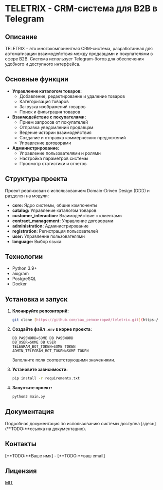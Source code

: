 # TELETRIX - CRM-система для B2B в Telegram

## Описание

TELETRIX - это многокомпонентная CRM-система, разработанная для автоматизации взаимодействия между продавцами и покупателями в сфере B2B. Система использует Telegram-ботов для обеспечения удобного и доступного интерфейса.

## Основные функции

* **Управление каталогом товаров:**
    * Добавление, редактирование и удаление товаров
    * Категоризация товаров
    * Загрузка изображений товаров
    * Поиск и фильтрация товаров
* **Взаимодействие с покупателями:**
    * Прием запросов от покупателей
    * Отправка уведомлений продавцам
    * Ведение истории взаимодействия
    * Создание и отправка коммерческих предложений
    * Управление договорами
* **Администрирование:**
    * Управление пользователями и ролями
    * Настройка параметров системы
    * Просмотр статистики и отчетов

## Структура проекта

Проект реализован с использованием Domain-Driven Design (DDD) и разделен на модули:

* **core:** Ядро системы, общие компоненты
* **catalog:** Управление каталогом товаров
* **customer_interaction:** Взаимодействие с клиентами
* **contract_management:** Управление договорами
* **administration:** Администрирование
* **registration:** Регистрация пользователей
* **user:** Управление пользователями
* **language:** Выбор языка


## Технологии

* Python 3.9+
* aiogram
* PostgreSQL
* Docker


## Установка и запуск

1.  **Клонируйте репозиторий:**

    ```bash
    git clone [https://github.com/ваш_репозиторий/teletrix.git](https://www.google.com/search?q=https://github.com/%D0%B2%D0%B0%D1%88_%D1%80%D0%B5%D0%BF%D0%BE%D0%B7%D0%B8%D1%82%D0%BE%D1%80%D0%B8%D0%B9/teletrix.git)
    ```

2.  **Создайте файл `.env` в корне проекта:**

    ```
    DB_PASSWORD=SOME DB PASSWORD
    DB_USER=SOME DB USER
    TELEGRAM_BOT_TOKEN=SOME TOKEN
    ADMIN_TELEGRAM_BOT_TOKEN=SOME TOKEN
    ```
    Заполните поля соответствующими значениями.

3.  **Установите зависимости:**

    ```bash
    pip install -r requirements.txt
    ```

4.  **Запустите проект:**

    ```bash
    python3 main.py
    ```

## Документация

Подробная документация по использованию системы доступна [здесь](**TODO:**ссылка на документацию).


## Контакты

[**TODO:**Ваше имя] - [**TODO:**ваш email]

## Лицензия

[MIT](https://choosealicense.com/licenses/mit/)
